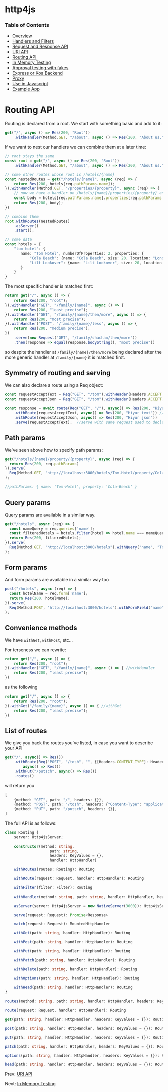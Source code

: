 # http4js

### Table of Contents

- [Overview](/http4js/#basics)
- [Handlers and Filters](/http4js/Handlers-and-filters/#handlers-and-filters)
- [Request and Response API](/http4js/Request-and-response-api/#request-and-response-api)
- [URI API](/http4js/Uri-api/#uri-api)
- [Routing API](/http4js/Routing-api/#routing-api)
- [In Memory Testing](/http4js/In-memory-testing/#in-memory-testing)
- [Approval testing with fakes](/http4js/Approval-testing-with-fakes/#approval-testing-with-fakes)
- [Express or Koa Backend](/http4js/Express-or-koa-backend/#express-or-koa-backend)
- [Proxy](/http4js/Proxy/#proxy)
- [Use in Javascript](/http4js/Use-in-javascript/#how-to-require-and-use-http4js-in-js)
- [Example App](https://github.com/TomShacham/http4js-eg)

# Routing API

Routing is declared from a root. We start with something basic and add to it:

```typescript
get("/", async () => Res(200, "Root"))
    .withHandler(Method.GET, "/about", async () => Res(200, "About us."));
```

If we want to nest our handlers we can combine them at a later time:

```typescript
// root stays the same 
const root = get("/", async () => Res(200, "Root"))
    .withHandler(Method.GET, "/about", async () => Res(200, "About us."));

// some other routes whose root is /hotels/{name}
const nestedRoutes = get("/hotels/{name}", async (req) => {
    return Res(200, hotels[req.pathParams.name]);
}).withHandler(Method.GET, "/properties/{property}", async (req) => {
    // now we have a handler on /hotels/{name}/properties/{property} and can see both path params
    const body = hotels[req.pathParams.name].properties[req.pathParams.property];
    return Res(200, body); 
})

// combine them
root.withRoutes(nestedRoutes)
    .asServer()
    .start();

// some data
const hotels = {
    "tom-hotel": {
       name: "Tom Hotel", numberOfProperties: 2, properties: {
           "Cola Beach": {name: "Cola Beach", size: 20, location: "London"},
           "Lilt Lookover": {name: "Lilt Lookover", size: 20, location: "New York"}
       }
    }
}
```

The most specific handler is matched first:

```typescript
return get("/", async () => {
    return Res(200, "root");
}).withHandler("GET", "/family/{name}", async () => {
    return Res(200, "least precise");
}).withHandler("GET", "/family/{name}/then/more", async () => {
    return Res(200, "most precise");
}).withHandler("POST", "/family/{name}/less", async () => {
    return Res(200, "medium precise");
})
    .serve(new Request("GET", "/family/shacham/then/more"))
    .then(response => equal(response.bodyString(), "most precise"))
```

so despite the handler at `/family/{name}/then/more` being declared after the more
generic handler at `/family/{name}` it is matched first.

## Symmetry of routing and serving

We can also declare a route using a Req object: 

```typescript
const requestAcceptText = Req("GET", "/tom").withHeader(Headers.ACCEPT, HeaderValues.APPLICATION_JSON);
const requestAcceptJson = Req("GET", "/tom").withHeader(Headers.ACCEPT, HeaderValues.TEXT_HTML);

const response = await route(Req("GET", "/"), async() => Res(200, "Hiyur"))
    .withRoute(requestAcceptText, async() => Res(200, "Hiyur text")) //will match this route based on header
    .withRoute(requestAcceptJson, async() => Res(200, "Hiyur json"))
    .serve(requestAcceptText);  //serve with same request used to declare routing
```

## Path params

We've seen above how to specify path params:

```typescript
get("/hotels/{name}/property/{property}", async (req) => {
  return Res(200, req.pathParams)
}).serve(
  Req(Method.GET, "http://localhost:3000/hotels/Tom-Hotel/property/Cola-Beach")
);

//pathParams: { name: 'Tom-Hotel', property: 'Cola-Beach' }
```

## Query params

Query params are available in a similar way.

```typescript
get("/hotels", async (req) => {
  const nameQuery = req.queries['name'];
  const filteredHotels = hotels.filter(hotel => hotel.name === nameQuery);
  return Res(200, filteredHotels);
}).serve(
  Req(Method.GET, "http://localhost:3000/hotels").withQuery("name", "Tom Hotel")
);
```

## Form params

And form params are available in a similar way too


```typescript
post("/hotels", async (req) => {
  const hotelName = req.form['name'];
  return Res(200, hotelName);
}).serve(
  Req(Method.POST, "http://localhost:3000/hotels").withFormField("name", "Tom Hotel")
);
```

## Convenience methods

We have `withGet`, `withPost`, etc...

For terseness we can rewrite:

```typescript
return get("/", async () => {
    return Res(200, "root");
}).withHandler("GET", "/family/{name}", async () => { //withHandler
    return Res(200, "least precise");
})
```

as the following

```typescript
return get("/", async () => {
    return Res(200, "root");
}).withGet("/family/{name}", async () => { //withGet
    return Res(200, "least precise");
})
```

## List of routes

We give you back the routes you've listed, in case you want to describe your API

```typescript
get("/", async() => Res())
    .withRoute(Req("POST", "/tosh", "", {[Headers.CONTENT_TYPE]: HeaderValues.APPLICATION_JSON}),
        async() => Res())
    .withPut("/putsch", async() => Res())
    .routes()
```

will return you 

```typescript
[
    {method: "GET", path: "/", headers: {}},
    {method: "POST", path: "/tosh", headers: {"Content-Type": "application/json"}},
    {method: "PUT", path: "/putsch", headers: {}},
]
```

The full API is as follows: 

```typescript
class Routing {
    server: Http4jsServer;
    
    constructor(method: string,
                    path: string,
                    headers: KeyValues = {},
                    handler: HttpHandler)

    withRoutes(routes: Routing): Routing 

    withRoute(request: Request, handler: HttpHandler): Routing 

    withFilter(filter: Filter): Routing 

    withHandler(method: string, path: string, handler: HttpHandler, headers: KeyValues = {}): Routing

    asServer(server: Http4jsServer = new NativeServer(3000)): Http4jsServer

    serve(request: Request): Promise<Response> 

    match(request: Request): MountedHttpHandler 

    withGet(path: string, handler: HttpHandler): Routing 

    withPost(path: string, handler: HttpHandler): Routing

    withPut(path: string, handler: HttpHandler): Routing 

    withPatch(path: string, handler: HttpHandler): Routing 

    withDelete(path: string, handler: HttpHandler): Routing 

    withOptions(path: string, handler: HttpHandler): Routing 

    withHead(path: string, handler: HttpHandler): Routing
}

routes(method: string, path: string, handler: HttpHandler, headers: KeyValues = {}): Routing

route(request: Request, handler: HttpHandler): Routing

get(path: string, handler: HttpHandler, headers: KeyValues = {}): Routing

post(path: string, handler: HttpHandler, headers: KeyValues = {}): Routing

put(path: string, handler: HttpHandler, headers: KeyValues = {}): Routing

patch(path: string, handler: HttpHandler, headers: KeyValues = {}): Routing

options(path: string, handler: HttpHandler, headers: KeyValues = {}): Routing

head(path: string, handler: HttpHandler, headers: KeyValues = {}): Routing
```

Prev: [URI API](/http4js/Uri-api/#uri-api)

Next: [In Memory Testing](/http4js/In-memory-testing/#in-memory-testing)
